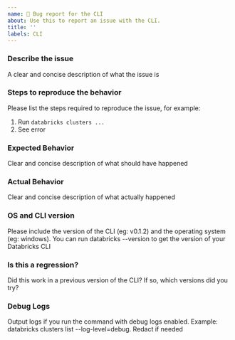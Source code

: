 ```yaml
---
name: 🐛 Bug report for the CLI
about: Use this to report an issue with the CLI.
title: ''
labels: CLI
---
```


### Describe the issue
A clear and concise description of what the issue is

### Steps to reproduce the behavior
Please list the steps required to reproduce the issue, for example:
1. Run `databricks clusters ...`
2. See error

### Expected Behavior
Clear and concise description of what should have happened

### Actual Behavior
Clear and concise description of what actually happened

### OS and CLI version
Please include the version of the CLI (eg: v0.1.2) and the operating system (eg: windows). You can run databricks --version to get the version of your Databricks CLI

### Is this a regression?
Did this work in a previous version of the CLI? If so, which versions did you try?

### Debug Logs
Output logs if you run the command with debug logs enabled. Example: databricks clusters list --log-level=debug. Redact if needed
